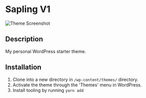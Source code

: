 # Sapling V1

![Theme Screenshot](https://github.com/bazzle/wordpress-starter-v2/blob/main/screenshot.jpg)

## Description

My personal WordPress starter theme.

## Installation

1. Clone into a new directory in `/wp-content/themes/` directory.
2. Activate the theme through the 'Themes' menu in WordPress.
3. Install tooling by running `yarn add`
